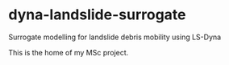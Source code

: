 # dyna-landslide-surrogate
Surrogate modelling for landslide debris mobility using LS-Dyna

This is the home of my MSc project.

